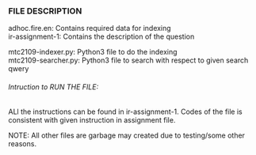 ### FILE DESCRIPTION
adhoc.fire.en: Contains required data for indexing <br>
ir-assignment-1: Contains the description of the question <br>

mtc2109-indexer.py: Python3 file to do the indexing <br>
mtc2109-searcher.py: Python3 file to search with respect to given search qwery <br>

###### Intruction to RUN THE FILE:
ALl the instructions can be found in ir-assignment-1. Codes of the file is consistent with given instruction in assignment file.

NOTE: All other files are garbage may created due to testing/some other reasons.

